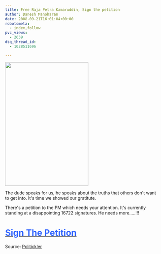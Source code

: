 ```yaml
---
title: Free Raja Petra Kamaruddin, Sign the petition
author: Danesh Manoharan
date: 2008-09-21T16:01:04+00:00
robotsmeta:
  - index,follow
pvc_views:
  - 2639
dsq_thread_id:
  - 1028511696

---
```

[<img loading="lazy" class="alignnone size-medium wp-image-947" title="free-rpk" src="/wp-content/uploads/2008/09/free-rpk.jpg" alt="" width="270" height="400" />][1]

The dude speaks for us, he speaks about the truths that others don't want to get into. It's time we showed our gratitute.

There's a petition to the PM which needs your attention. It's currently standing at a disappointing 16722 signatures. He needs more.....!!!

# [<span style="color: #3366ff;">Sign The Petition</span>][2]

Source: [Politickler][3]

 [1]: /wp-content/uploads/2008/09/free-rpk.jpg
 [2]: http://www.petitiononline.com/isa1234/petition.html
 [3]: http://politickler.com/posts/lets-get-rpk-out-of-isa-now/